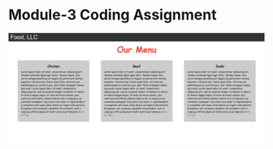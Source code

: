 # Module-3 Coding Assignment



<img src="https://github.com/Srivastava-Ankit-LPU/Coursera-assignments/blob/main/html-css-java/assignments/module3solution/module3.png">


